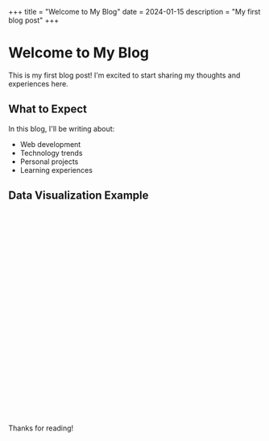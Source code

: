 +++
title = "Welcome to My Blog"
date = 2024-01-15
description = "My first blog post"
+++

# Welcome to My Blog

This is my first blog post! I'm excited to start sharing my thoughts and experiences here.

## What to Expect

In this blog, I'll be writing about:

- Web development
- Technology trends
- Personal projects
- Learning experiences

## Data Visualization Example

<div id="learning-chart" style="width: 100%; height: 400px; margin: 20px 0;"></div>

<script>
Highcharts.chart('learning-chart', {
    chart: {
        type: 'line',
        backgroundColor: 'transparent'
    },
    title: {
        text: 'Learning Progress Over Time',
        style: {
            color: 'var(--text)'
        }
    },
    xAxis: {
        categories: ['Jan', 'Feb', 'Mar', 'Apr', 'May', 'Jun'],
        labels: {
            style: {
                color: 'var(--text)'
            }
        }
    },
    yAxis: {
        title: {
            text: 'Hours Studied',
            style: {
                color: 'var(--text)'
            }
        },
        labels: {
            style: {
                color: 'var(--text)'
            }
        },
        gridLineColor: 'rgba(128, 128, 128, 0.2)', // Dimmed horizontal grid lines
        gridLineWidth: 1,
        gridLineDashStyle: 'dash' // Optional: make them dashed for even more subtlety
    },
    legend: {
        itemStyle: {
            color: 'var(--text)'
        }
    },
    plotOptions: {
        line: {
            dataLabels: {
                enabled: true,
                style: {
                    color: 'var(--text)'
                }
            }
        }
    },
    series: [{
        name: 'Web Development',
        data: [20, 35, 45, 30, 55, 60],
        color: '#00ff00'
    }, {
        name: 'Data Science',
        data: [10, 15, 25, 40, 35, 50],
        color: '#ff6b6b'
    }]
});
</script>

Thanks for reading! 